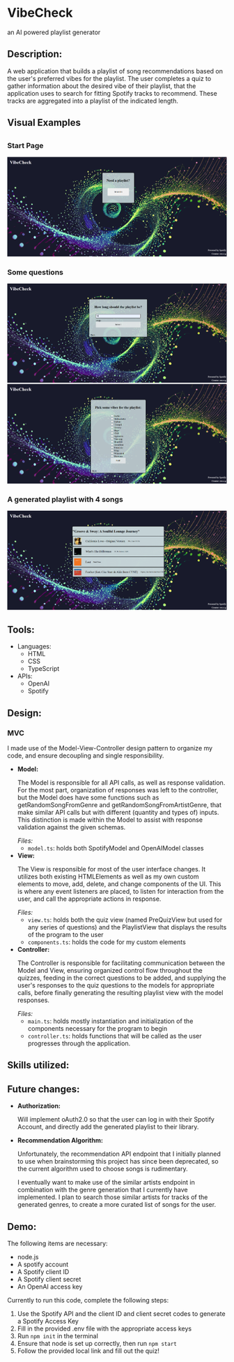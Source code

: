 <h1>VibeCheck</h1>
<p>an AI powered playlist generator</p>

<h2>Description:</h2>
<p>A web application that builds a playlist of song recommendations based on the user's preferred vibes for the playlist. The user completes a quiz to gather information about the desired vibe of their playlist, that the application uses to search for fitting Spotify tracks to recommend. These tracks are aggregated into a playlist of the indicated length.</p>

<h2>Visual Examples<h2>

<h3>Start Page</h3>
<img src="./imgs/start_page.png" alt="Starting Page of the Application">

<h3>Some questions</h3>
<img src="./imgs/playlist_length.png" alt="A question to determine the lenth of the playlist">
<img src="./imgs/vibe_list.png" alt="A checkbox list of different vibes">

<h3>A generated playlist with 4 songs</h3>
<img src="./imgs/playlist_4.png" alt="Groove and Sway: A Soulful Lounge Journey with 4 songs">

<h2>Tools:</h2>
<ul>
  <li>
    Languages:
    <ul>
      <li>HTML</li>
      <li>CSS</li>
      <li>TypeScript</li>
    </ul>
  </li>
  <li>
    APIs:
    <ul>
      <li>OpenAI</li>
      <li>Spotify</li>
    </ul>
  </li>
</ul>

<h2>Design:</h2>
<h3>MVC</h3>
<p>I made use of the Model-View-Controller design pattern to organize my code, and ensure decoupling and single responsibility.</p>
<ul>
  <li>
    <strong>Model:</strong>
    <p>
      The Model is responsible for all API calls, as well as response validation. For the most part, organization of responses was left to the controller, but the Model does have some functions such as 
      getRandomSongFromGenre and getRandomSongFromArtistGenre, that make similar API calls but with different (quantity and types of) inputs. This distinction is made within the Model to assist with response validation against the given schemas.
    </p>
    <em>Files:</em>
    <ul>
      <li><code>model.ts</code>: holds both SpotifyModel and OpenAIModel classes</li>
    </ul>
  </li>
  <li>
    <strong>View:</strong>
    <p>
      The View is responsible for most of the user interface changes. It utilizes both existing HTMLElements as well as my own custom elements to move, add, delete, and change components of the UI. This is where any event listeners are placed, to listen for interaction from the user, and call the appropriate actions in response.
    </p>
    <em>Files:</em>
    <ul>
      <li><code>view.ts</code>: holds both the quiz view (named PreQuizView but used for any series of questions) and the PlaylistView that displays the results of the program to the user</li>
      <li><code>components.ts</code>: holds the code for my custom elements</li>
    </ul>
  </li>
  <li>
    <strong>Controller:</strong> 
    <p>
      The Controller is responsible for facilitating communication between the Model and View, ensuring organized control flow throughout the quizzes, feeding in the correct questions to be added, and supplying the user's responses to the quiz questions to the models for appropriate calls, before finally generating the resulting playlist view with the model responses.
    </p>
    <em>Files:</em>
    <ul>
      <li><code>main.ts</code>: holds mostly instantiation and initialization of the components necessary for the program to begin</li>
      <li><code>controller.ts</code>: holds functions that will be called as the user progresses through the application.</li>
    </ul>
  </li>
</ul>
<h2>Skills utilized:</h2>
<h2>Future changes:</h2>
<ul>
  <li>
    <strong>Authorization:</strong>
    <p>Will implement oAuth2.0 so that the user can log in with their Spotify Account, and directly add the generated playlist to their library.</p>
  </li>
  <li>
    <strong>Recommendation Algorithm:</strong>
    <p>
      Unfortunately, the recommendation API endpoint that I initially planned to use when brainstorming this project has since been deprecated, so the current algorithm used to 
      choose songs is rudimentary.
    </p>
    <p>
      I eventually want to make use of the similar artists endpoint in combination with the genre generation that I currently have implemented. I plan to search those similar artists for tracks of the 
      generated genres, to create a more curated list of songs for the user.
    </p>
  </li>
</ul>
<h2>Demo:</h2>
<p>The following items are necessary:</p>
<ul>
  <li>node.js</li>
  <li>A spotify account</li>
  <li>A Spotify client ID</li>
  <li>A Spotify client secret</li>
  <li>An OpenAI access key</li>
</ul>
<p>Currently to run this code, complete the following steps:</p>
<ol>
  <li>Use the Spotify API and the client ID and client secret codes to generate a Spotify Access Key</li>
  <li>Fill in the provided .env file with the appropriate access keys</li>
  <li>Run <code>npm init</code> in the terminal</li>
  <li>Ensure that node is set up correctly, then run <code>npm start</code></li>
  <li>Follow the provided local link and fill out the quiz!</li>
</ol>

